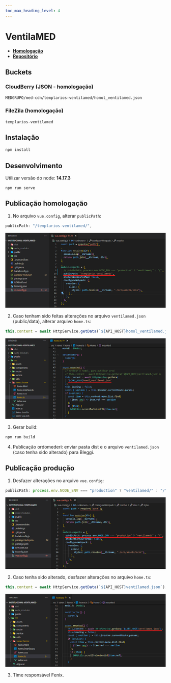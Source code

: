 ```yaml
---
toc_max_heading_level: 4
---
```


# VentilaMED

- **[Homologação](http://desenv.ordomederi.com/templarios-ventilamed/#/)**
- **[Repositório](https://github.com/MEDGRUPOGIT/institucional-ventilamed)**

## Buckets

### CloudBerry (JSON - homologação)

```
MEDGRUPO/med-cdn/templarios-ventilamed/homol_ventilamed.json
```

### FileZila (homologação)

```
templarios-ventilamed
```

## Instalação

```bash
npm install
```

## Desenvolvimento

Utilizar versão do node: **14.17.3**

```
npm run serve
```

## Publicação homologação

1. No arquivo `vue.config`, alterar `publicPath`:

```javascript
publicPath: "/templarios-ventilamed/",
```

![](../../static/img/docs/ventilamed/ventilamed-vue-config.png)

2. Caso tenham sido feitas alterações no arquivo `ventilamed.json` (public/data), alterar arquivo `home.ts`:

```javascript
this.content = await HttpService.getData(`${API_HOST}homol_ventilamed.json`);
```

![](../../static/img/docs/ventilamed/ventilamed-home-ts.png)

3. Gerar build:

```bash
npm run build
```

4. Publicação ordomederi: enviar pasta dist e o arquivo `ventilamed.json` (caso tenha sido alterado) para Bleggi.

## Publicação produção

1. Desfazer alterações no arquivo `vue.config`:

```javascript
publicPath: process.env.NODE_ENV === "production" ? "ventilamed/" : "/",
```

![](../../static/img/docs/ventilamed/ventilamed-vue-config-undo.png)

2. Caso tenha sido alterado, desfazer alterações no arquivo `home.ts`:

```javascript
this.content = await HttpService.getData(`${API_HOST}ventilamed.json`);
```

![](../../static/img/docs/ventilamed/ventilamed-home-ts-undo.png)

3. Time responsável Fenix.
